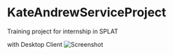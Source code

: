 # KateAndrewServiceProject
Training project for internship in SPLAT 

with Desktop Client
![Screenshot](https://github.com/andrey9594/kate-andrew-service-project/raw/master/DesktopClient/src/resources/icon.jpg)
